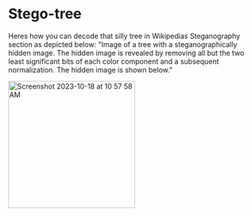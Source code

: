 # Stego-tree
Heres how you can decode that silly tree in Wikipedias Steganography section as depicted below: 
"Image of a tree with a steganographically hidden image. The hidden image is revealed by removing all but the two least significant bits of each color component and a subsequent normalization. The hidden image is shown below."

<img width="255" alt="Screenshot 2023-10-18 at 10 57 58 AM" src="https://github.com/katstews/Stego-tree/assets/112781868/eb2909be-a041-4168-9585-68474030b29d">
